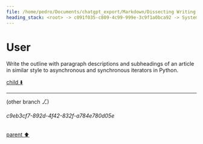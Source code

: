 ```yaml
---
file: /home/pedro/Documents/chatgpt_export/Markdown/Dissecting Writing Style Topics.md
heading_stack: <root> -> c091f035-c809-4c99-999e-3c9f1a0bca92 -> System -> 4e26b9e5-7363-4eac-9fb3-e6fd55f02123 -> System -> aaa25e2d-f881-450a-9ac5-02b072f07858 -> User -> 67069467-5e90-4551-8707-782ef7e5155b -> Assistant -> Writing Style Analysis -> Ten Topics with Heading Outlines for Similar Dissection -> aaa2aaf6-a3f4-40d3-9cb3-e2dd0330500a -> User
---
```

# User

Write the outline with paragraph descriptions and subheadings of an article in similar style to asynchronous and synchronous iterators in Python.

[child ⬇️](#c9eb3cf7-892d-4f42-832f-a784e780d05e)

---

(other branch ⎇)
###### c9eb3cf7-892d-4f42-832f-a784e780d05e
[parent ⬆️](#aaa2aaf6-a3f4-40d3-9cb3-e2dd0330500a)
